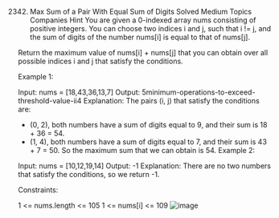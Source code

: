 2342. Max Sum of a Pair With Equal Sum of Digits
Solved
Medium
Topics
Companies
Hint
You are given a 0-indexed array nums consisting of positive integers. You can choose two indices i and j, such that i != j, and the sum of digits of the number nums[i] is equal to that of nums[j].

Return the maximum value of nums[i] + nums[j] that you can obtain over all possible indices i and j that satisfy the conditions.



Example 1:

Input: nums = [18,43,36,13,7]
Output: 5minimum-operations-to-exceed-threshold-value-ii4
Explanation: The pairs (i, j) that satisfy the conditions are:
- (0, 2), both numbers have a sum of digits equal to 9, and their sum is 18 + 36 = 54.
- (1, 4), both numbers have a sum of digits equal to 7, and their sum is 43 + 7 = 50.
So the maximum sum that we can obtain is 54.
Example 2:

Input: nums = [10,12,19,14]
Output: -1
Explanation: There are no two numbers that satisfy the conditions, so we return -1.


Constraints:

1 <= nums.length <= 105
1 <= nums[i] <= 109
![image](https://github.com/user-attachments/assets/e0cd615f-ac5f-460d-a7e2-27c591c2cf13)
